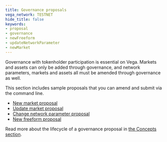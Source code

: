 ```yaml
---
title: Governance proposals
vega_network: TESTNET
hide_title: false
keywords:
- proposal
- governance
- newFreeform
- updateNetworkParameter
- newMarket
---
```

Governance with tokenholder participation is essential on Vega. Markets and assets can only be added through governance, and network parameters, markets and assets all must be amended through governance as well.

This section includes sample proposals that you can amend and submit via the command line.
* [New market proposal](./new-market-proposal.md)
* [Update market proposal](./update-market-proposal.md)
* [Change network parameter proposal](./network-parameter-proposal.md)
* [New freeform proposal](./freeform-proposal.md)


Read more about the lifecycle of a governance proposal in [the Concepts section](../../concepts/vega-protocol.md#governance).